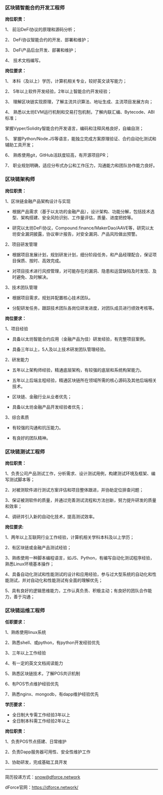 ### 区块链智能合约开发工程师

**岗位职责：**

1、 前沿DeFi协议的原理和源码分析；

2、 DeFi协议智能合约的开发、部署和维护；

3、 DeFi产品后台开发、部署和维护；

4、 技术文档编写。


**岗位要求：**

1、 本科（及以上）学历，计算机相关专业，较好英文读写能力；

2、 5年以上软件开发经验，2年以上智能合约开发经验；

3、 理解区块链实现原理，了解主流共识算法、地址生成、主流项目发展方向；

4、 熟悉以太坊EVM运行机制和交易打包机制，了解内联汇编、Bytecode、ABI标准；

掌握Vyper/Solidity智能合约开发语言，编码和注释风格良好，自编自测；

5、 掌握Python/Node.JS等语言，能独立完成方案原理验证、合约自动化测试和辅助工具开发；

6、 熟练使用git，GitHub活跃度较高，有开源项目PR；

7、 职业规划明确，适应分布式办公和工作压力，沟通能力和团队协作能力良好。


### 区块链架构师

**岗位职责：**

1、区块链金融产品架构设计与实现

- 根据产品需求（基于以太坊的金融产品），设计架构、功能分解，包括技术选型、架构搭建、安全风险识别、工作量评估，质量、进度把控等。

- 研究以太坊DeFi协议，Compound.finance/MakerDao/AAVE等，研究以太坊安全漏洞披露，协议审计报告，对安全漏洞、产品风险做出预警。

2、项目研发管理

- 根据项目发展计划，规划研发计划，细分阶段任务，和产品经理配合，保证项目保质、按时、高效完成。

- 对项目技术进行风控管理，对可能存在的漏洞、隐患和运营缺陷及时发现、及时避免、及时解决。

3、技术团队管理

- 根据项目需求，规划并配置核心技术团队。

- 分配研发任务，跟踪技术团队各岗位研发进度，对团队成员进行绩效考核等。

**岗位要求：**

1、项目经验

- 具备以太坊智能合约应用（金融产品为佳）研发经验，有完整项目案例。

- 具备三年以上，5人及以上技术研发团队管理经验。

2、研发能力

- 五年以上架构师经验，精通底层架构，有较强的底层和系统构架能力。

- 五年以上后端主程经验，精通区块链所在领域所需的核心源码及其他后端相关技术。

- 区块链、金融行业从业者优先；

- 具备以太坊金融产品开发经验者优先；

3、综合素质

- 有较强的沟通和抗压能力。

- 有良好的团队精神。


### 区块链测试工程师

**岗位职责：**

1、负责公司产品测试工作，分析需求、设计测试用例，构建测试环境及框架、编写测试脚本等；
 
2、对被测软件进行测试方案评估和项目整体跟进，并协助定位排查问题； 

3、保证被测软件的质量，并通过完善测试流程和方法创新，努力提升研发的质量和效率；
 
4、调研并引入新的自动化技术，提高测试效率。 

**岗位要求:**

1、两年以上互联网行业工作经验，计算机相关学科本科及以上学历； 

2、有区块链或金融产品测试经验；

3、熟练使用一种脚本编程语言，如JS、Python，有编写自动化测试程序经验，熟悉Linux环境基本操作；

4、具备自动化测试和性能测试的设计和应用经验，参与过大型系统的自动化和性能测试，并对自动化和性能测试有全面的理解优先；

5、具有良好的逻辑思维能力，工作认真负责、积极主动；有良好的团队合作能力，善于沟通；


### 区块链运维工程师

**任职要求：**

1、熟练使用linux系统

2、熟悉shell、或python，有python开发经验优先

3、三年以上工作经验

4、有一定的英文文档阅读能力

5、熟悉区块链技术，了解POS共识机制

6、有POS节点维护经验优先

7、熟悉nginx、mongodb，有dapp维护经验优先

**学历要求：**

- 全日制大专需工作经验3年以上
- 全日制本科需工作经验2年以上

**岗位职责：**

1、负责POS节点搭建、日常维护

2、负责Dapp服务器可用性、安全性维护工作

3、协助研发，完成基础工具开发



---
简历投递方式：snow@dforce.network

dForce官网：https://dforce.network/ 
